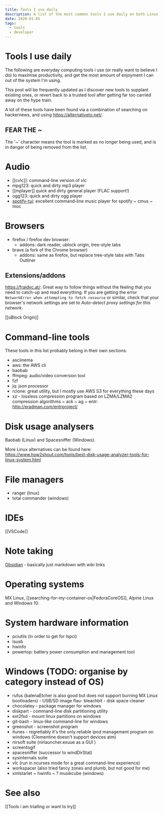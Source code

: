 ```yaml
---
title: Tools I use daily
description: A list of the most common tools I use daily on both Linux and Windows, from command-line utilities to browser extensions
date: 2020-01-05
tags:
  - tools
  - developer
---
```


# Tools I use daily
The following are everyday computing tools i use (or really want to believe I do) to maximise productivity, and get the most amount of enjoyment I can out of the system I'm using.

This post will be frequently updated as I discover new tools to supplant existing ones, or revert back to a trusted tool after getting far too carried away on the hype train.

A lot of these tools have been found via a combination of searching on hackernews, and using https://alternativeto.net/.

## FEAR THE ~
The '~' character means the tool is marked as no longer being used, and is in danger of being removed from the list.

# Audio
- [[cvlc]]: command-line version of vlc
- mpg123: quick and dirty mp3 player
- [[mplayer]] quick and dirty general player (FLAC support!)
- ogg123:  quick and dirty ogg player
- [spotify-tui](https://github.com/Rigellute/spotify-tui): excellent command-line music player for spotify
~ cmus
~ moc

# Browsers
- firefox / firefox dev browser:
    - addons: dark reader, ublock origin, tree-style tabs
- brave (a fork of the Chrome browser)
    - addons: same as firefox, but replace tree-style tabs with Tabs Outliner

## Extensions/addons
https://fraidyc.at/: Great way to follow things without the feeling that you need to catch-up and read everything. If you are getting the error `NetworkError when attempting to fetch resource` or similar, check that your browser's network settings are set to _Auto-detect proxy settings for this network_.

[[uBlock Origin]]

# Command-line tools
These tools in this list probably belong in their own sections:
- asciinema
- aws: the AWS cli
- baobab
- ffmpeg: audio/video conversion tool
- fzf
- jq: json processor
- rclone: great utility, but I mostly use AWS S3 for everything these days
- xz - lossless compression program based on LZMA/LZMA2 compression algorithms
~ ack
~ ag
~ entr: http://eradman.com/entrproject/

# Disk usage analysers
Baobab (Linux) and Spacesniffer (Windows).

More Linux alternatives can be found here: https://www.how2shout.com/tools/best-disk-usage-analyzer-tools-for-linux-system.html

# File managers
- ranger (linux)
- total commander (windows)

# IDEs
[[VSCode]]

# Note taking
[Obsidian](https://obsidian.md/) - basically just markdown with wiki links

# Operating systems
MX Linux, [[searching-for-my-container-os|FedoraCoreOS]], Alpine Linux and Windows 10. 

# System hardware information
- pciutils (in order to get for lspci)
- lsusb
- hwinfo
- powertop: battery power consumption and management tool

# Windows (TODO: organise by category instead of OS)

- rufus (balenaEtcher is also good but does not support burning MX Linux bootloaders) - USB/SD image flau- bleachbit - disk space cleaner
- chocolatey - package manager for windows
- diskpart - command-line disk partitioning utility
- ext2fsd - mount linux partitions on windows
- git-bash - linux-like command-line for windows
- greenshot - screenshot program
- itunes - regrettably it's the only reliable ipod management program on windows (Clementine doesn't support devices atm)
- nirsoft suite (nirlauncher.exuue as a GUI )
- screentogif
- spacesniffer (successor to windDirStat)
- sysinternals suite
- vlc (run in ncurses mode for a great command-line experience)
- workspacer (also tried fancy zones and plumb, but not good for me)
- xmlstarlet
~ hwinfo
~ ? musikcube (windows)

# See also
[[Tools i am trialling or want to try]]